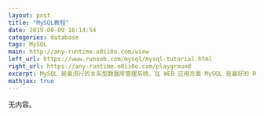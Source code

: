 ```yaml
---
layout: post
title: "MySQL教程"
date: 2019-08-09 16:14:54
categories: database
tags: MySQL
main: http://any-runtime.o0ii0o.com/view
left_url: https://www.runoob.com/mysql/mysql-tutorial.html
right_url: https://any-runtime.o0ii0o.com/playground
excerpt: MySQL 是最流行的关系型数据库管理系统，在 WEB 应用方面 MySQL 是最好的 RDBMS(Relational Database Management System：关系数据库管理系统)应用软件之一。在本教程中，会让大家快速掌握 MySQL 的基本知识，并轻松使用 MySQL 数据库。
mathjax: true
---
```


无内容。
